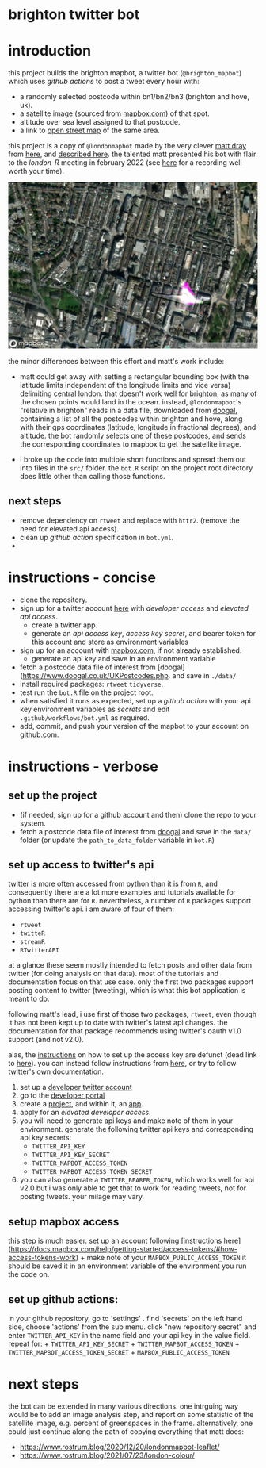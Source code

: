 brighton twitter bot
===
# introduction
this project builds the brighton mapbot, a twitter bot (`@brighton_mapbot`) which uses _github actions_ to post a tweet every hour with:

- a randomly selected postcode within bn1/bn2/bn3 (brighton and hove, uk).
- a satellite image (sourced from [mapbox.com](https://mapbox.com)) of that spot.
- altitude over sea level assigned to that postcode. 
- a link to [open street map](https://openstreetmap.org) of the same area.

this project is a copy of `@londonmapbot` made by the very clever [matt dray](https://twitter.com/mattdray) from [here](https://github.com/matt-dray/londonmapbot), and [described here](https://www.rostrum.blog/2020/09/21/londonmapbot/). the talented matt presented his bot with flair to the _london-R_ meeting in february 2022 (see [here](https://www.ascent.io/london-r-february-gathering-welcometoascent-followup) for a recording well worth your time).

![example satellite image](img/600x400@2x.jpeg)

the minor differences between this effort and matt's work include:

- matt could get away with setting a rectangular bounding box (with the latitude limits independent of the longitude limits and vice versa) delimiting central london. that doesn't work well for brighton, as many of the chosen points would land in the ocean. instead, `@londonmapbot`'s "relative in brighton" reads in a data file, downloaded from [doogal](https://www.doogal.co.uk/UKPostcodes.php), containing a list of all the postcodes within brighton and hove, along with their gps coordinates (latitude, longitude in fractional degrees), and altitude. the bot randomly selects one of these postcodes, and sends the corresponding coordinates to mapbox to get the satellite image. 

- i broke up the code into multiple short functions and spread them out into  files in the `src/` folder. the `bot.R` script on the project root directory does little other than calling those functions.

## next steps
- remove dependency on `rtweet` and replace with `httr2`.  (remove the need for elevated api access).
- clean up _github action_ specification in `bot.yml`.
- 

# instructions - concise
- clone the repository.
- sign up for a twitter account [here](twitter.com) with _developer access_ and _elevated api access_.
    + create a twitter app.
    + generate an _api access key_, _access key secret_, and bearer token for this account and store as environment variables
- sign up for an account with [mapbox.com](https://mapbox.com/), if not already established.
    + generate an api key and save in an environment variable
- fetch a postcode data file of interest from [doogal](https://www.doogal.co.uk/UKPostcodes.php. and save in `./data/`
- install required packages: `rtweet` `tidyverse`.
- test run the `bot.R` file on the project root.
- when satisfied it runs as expected, set up a _github action_ with your api key environment variables as _secrets_ and edit `.github/workflows/bot.yml` as required.
- add, commit, and push your version of the mapbot to your account on github.com.


# instructions - verbose
## set up the project
- (if needed, sign up for a github account and then) clone the repo to your system.
- fetch a postcode data file of interest from [doogal](https://www.doogal.co.uk/UKPostcodes.php) and save in the `data/` folder (or update the `path_to_data_folder` variable in `bot.R`)

## set up access to twitter's api
twitter is more often accessed from python than it is from `R`, and consequently there are a lot more examples and tutorials available for python than there are for `R`. nevertheless, a number of `R` packages support accessing twitter's api. i am aware of four of them:

- `rtweet`
- `twitteR`
- `streamR`
- `RTwitterAPI`

at a glance these seem mostly intended to fetch posts and other data from twitter (for doing analysis on that data). most of the tutorials and documentation focus on that use case. only the first two packages support posting content to twitter (tweeting), which is what this bot application is meant to do.

following matt's lead, i use first of those two packages, `rtweet`, even though it has not been kept up to date with twitter's latest api changes. the documentation for that package recommends using twitter's oauth v1.0 support (and not v2.0).

alas, the [instructions](https://docs.ropensci.org/rtweet/reference/rtweet_user.html) on how to set up the access key are defunct (dead link to [here](https://rtweet.info/articles/auth.html)). you can instead follow instructions from [here](https://theusualstuff.com/generate-twitter-consumer-key-access-token/), or try to follow twitter's own documentation.

1. set up a [developer twitter account](https://developer.twitter.com)
2. go to the [developer portal](https://developer.twitter.com/en/portal/dashboard)
3. create a [project](https://developer.twitter.com/en/docs/projects/overview), and within it, an [app](https://developer.twitter.com/en/docs/apps/overview).
4. apply for an _elevated developer access_.
5. you will need to generate api keys and make note of them in your environment. generate the following twitter api keys and corresponding api key secrets:
    + `TWITTER_API_KEY`
    + `TWITTER_API_KEY_SECRET`
    + `TWITTER_MAPBOT_ACCESS_TOKEN`
    + `TWITTER_MAPBOT_ACCESS_TOKEN_SECRET`
6. you can also generate a `TWITTER_BEARER_TOKEN`, which works well for api v2.0 but i was only able to get that to work for reading tweets, not for posting tweets. your milage may vary. 

## setup mapbox access
this step is much easier. set up an account following [instructions here] (https://docs.mapbox.com/help/getting-started/access-tokens/#how-access-tokens-work)
    + make note of your `MAPBOX_PUBLIC_ACCESS_TOKEN` it should be saved it in an environment variable of the environment you run the code on.

## set up github actions:
in your github repository, go to 'settings' . find 'secrets' on the left hand side, choose 'actions' from the sub menu. click "new repository secret" and enter `TWITTER_API_KEY` in the name field and your api key in the value field. repeat for:
    + `TWITTER_API_KEY_SECRET`
    + `TWITTER_MAPBOT_ACCESS_TOKEN`
    + `TWITTER_MAPBOT_ACCESS_TOKEN_SECRET`
    + `MAPBOX_PUBLIC_ACCESS_TOKEN`


# next steps
the bot can be extended in many various directions. one intrguing way would be to add an image analysis step, and report on some statistic of the satellite image, e.g. percent of greenspaces in the frame. alternatively, one could just 
continue along the path of copying everything that matt does:

- https://www.rostrum.blog/2020/12/20/londonmapbot-leaflet/
- https://www.rostrum.blog/2021/07/23/london-colour/
